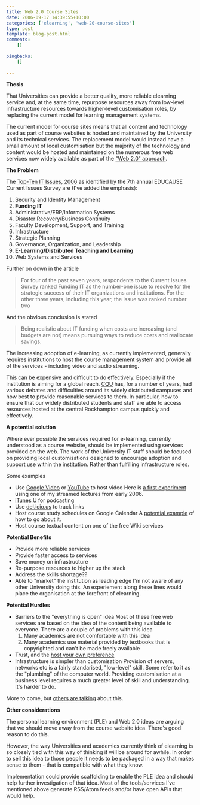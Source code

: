 ```yaml
---
title: Web 2.0 Course Sites
date: 2006-09-17 14:39:55+10:00
categories: ['elearning', 'web-20-course-sites']
type: post
template: blog-post.html
comments:
    []
    
pingbacks:
    []
    
---
```

**Thesis**

That Universities can provide a better quality, more reliable elearning service and, at the same time, repurpose resources away from low-level infrastructure resources towards higher-level customisation roles, by replacing the current model for learning management systems.

The current model for course sites means that all content and technology used as part of course websites is hosted and maintained by the University and its technical services. The replacement model would instead have a small amount of local customisation but the majority of the technology and content would be hosted and maintained on the numerous free web services now widely available as part of the ["Web 2.0" approach](http://en.wikipedia.org/wiki/Web_2.0).

**The Problem**

The [Top-Ten IT Issues, 2006](http://www.educause.edu/apps/er/erm06/erm0633.asp) as identified by the 7th annual EDUCAUSE Current Issues Survey are (I've added the emphasis):

1. Security and Identity Management
2. **Funding IT**
3. Administrative/ERP/Information Systems
4. Disaster Recovery/Business Continuity
5. Faculty Development, Support, and Training
6. Infrastructure
7. Strategic Planning
8. Governance, Organization, and Leadership
9. **E-Learning/Distributed Teaching and Learning**
10. Web Systems and Services

Further on down in the article

> For four of the past seven years, respondents to the Current Issues Survey ranked Funding IT as the number-one issue to resolve for the strategic success of their IT organizations and institutions. For the other three years, including this year, the issue was ranked number two

And the obvious conclusion is stated

> Being realistic about IT funding when costs are increasing (and budgets are not) means pursuing ways to reduce costs and reallocate savings.

The increasing adoption of e-learning, as currently implemented, generally requires institutions to host the course management system and provide all of the services - including video and audio streaming.

This can be expensive and difficult to do effectively. Especially if the institution is aiming for a global reach. [CQU](http://www.cqu.edu.au/) has, for a number of years, had various debates and difficulties around its widely distributed campuses and how best to provide reasonable services to them. In particular, how to ensure that our widely distributed students and staff are able to access resources hosted at the central Rockhampton campus quickly and effectively.

**A potential solution**

Where ever possible the services required for e-learning, currently understood as a course website, should be implemented using services provided on the web. The work of the University IT staff should be focused on providing local customisations designed to encourage adoption and support use within the institution. Rather than fulfilling infrastructure roles.

Some examples

- Use [Google Video](http://video.google.com) or [YouTube](http://youtube.com/) to host video Here is [a first experiment](http://cq-pan.cqu.edu.au/david-jones/blog/?p=17) using one of my streamed lectures from early 2006.
- [iTunes U](http://www.apple.com/education/solutions/itunes_u/) for podcasting
- Use [del.icio.us](http://del.icio.us/) to track links
- Host course study schedules on Google Calendar A [potential example](http://cq-pan.cqu.edu.au/david-jones/blog/?p=21) of how to go about it.
- Host course textual content on one of the free Wiki services

**Potential Benefits**

- Provide more reliable services
- Provide faster access to services
- Save money on infrastructure
- Re-purpose resources to higher up the stack
- Address the skills shortage??
- Able to "market" the institution as leading edge I'm not aware of any other University doing this. An experiement along these lines would place the organisation at the forefront of elearning.

**Potential Hurdles**

- Barriers to the "everything is open" idea Most of these free web services are based on the idea of the content being available to everyone. There are a couple of problems with this idea
    1. Many academics are not comfortable with this idea
    2. Many academics use material provided by textbooks that is copyrighted and can't be made freely available
- Trust, and the [host your own preference](http://cq-pan.cqu.edu.au/david-jones/blog/?p=20)
- Infrastructure is simpler than customisation Provision of servers, networks etc is a fairly standarised, "low-level" skill. Some refer to it as the "plumbing" of the computer world. Providing customisation at a business level requires a much greater level of skill and understanding. It's harder to do.

More to come, but [others are talking](http://cq-pan.cqu.edu.au/david-jones/blog/?p=25) about this.

**Other considerations**

The personal learning environment (PLE) and Web 2.0 ideas are arguing that we should move away from the course website idea. There's good reason to do this.

However, the way Universities and academics currently think of elearning is so closely tied with this way of thinking it will be around for awhile. In order to sell this idea to those people it needs to be packaged in a way that makes sense to them - that is compatible with what they know.

Implementation could provide scaffolding to enable the PLE idea and should help further investigation of that idea. Most of the tools/services I've mentioned above generate RSS/Atom feeds and/or have open APIs that would help.